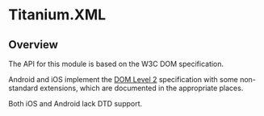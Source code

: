 # Titanium.XML

<TypeHeader/>

## Overview

The API for this module is based on the W3C DOM specification.

Android and iOS implement the [DOM Level 2](https://www.w3.org/TR/DOM-Level-2-Core/core.html) specification
with some non-standard extensions, which are documented in the appropriate places.

Both iOS and Android lack DTD support.

<ApiDocs/>
